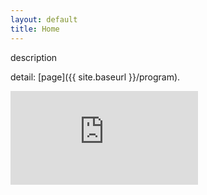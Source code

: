 ```yaml
---
layout: default
title: Home
---
```


<!-- # {{ site.title }} -->

<!-- {{ site.description }} -->

<!-- {{ site.location }} -->

<!-- comment -->

description

detail: [page]({{ site.baseurl }}/program).

<iframe src="https://teamup.com/ksf65f4xmpybah5e1x?showProfileAndInfo=0&showSidepanel=1&showAgendaHeader=1&showAgendaDetails=0&showYearViewHeader=1" style="width: 100%, height: 800px, border: 1px solid #cccccc" frameborder="0" />

## section

* **bold** ... <br/>
  *italic*
* **bold** ... <br/>
  *italic*
  
<p>
</p>

<br/>
<br/>
<br/>
<br/>

